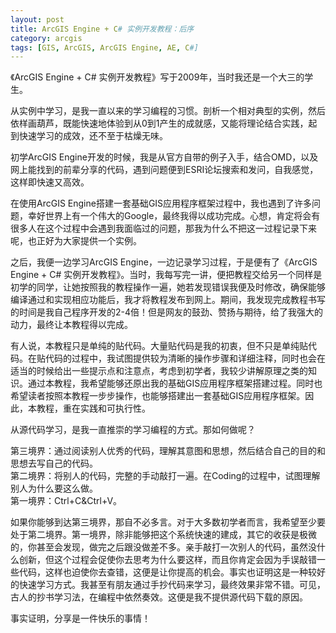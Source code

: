 ```yaml
---
layout: post
title: ArcGIS Engine + C# 实例开发教程：后序
category: arcgis
tags: [GIS, ArcGIS, ArcGIS Engine, AE, C#]
---
```


《ArcGIS Engine + C# 实例开发教程》写于2009年，当时我还是一个大三的学生。

从实例中学习，是我一直以来的学习编程的习惯。剖析一个相对典型的实例，然后依样画葫芦，既能快速地体验到从0到1产生的成就感，又能将理论结合实践，起到快速学习的成效，还不至于枯燥无味。

初学ArcGIS Engine开发的时候，我是从官方自带的例子入手，结合OMD，以及网上能找到的前辈分享的代码，遇到问题便到ESRI论坛搜索和发问，自我感觉，这样即快速又高效。

在使用ArcGIS Engine搭建一套基础GIS应用程序框架过程中，我也遇到了许多问题，幸好世界上有一个伟大的Google，最终我得以成功完成。心想，肯定将会有很多人在这个过程中会遇到我面临过的问题，那我为什么不把这一过程记录下来呢，也正好为大家提供一个实例。

之后，我便一边学习ArcGIS Engine，一边记录学习过程，于是便有了《ArcGIS Engine + C# 实例开发教程》。当时，我每写完一讲，便把教程交给另一个同样是初学的同学，让她按照我的教程操作一遍，她若发现错误我便及时修改，确保能够编译通过和实现相应功能后，我才将教程发布到网上。期间，我发现完成教程书写的时间是我自己程序开发的2-4倍！但是网友的鼓劲、赞扬与期待，给了我强大的动力，最终让本教程得以完成。

有人说，本教程只是单纯的贴代码。大量贴代码是我的初衷，但不只是单纯贴代码。在贴代码的过程中，我试图提供较为清晰的操作步骤和详细注释，同时也会在适当的时候给出一些提示点和注意点，考虑到初学者，我较少讲解原理之类的知识。通过本教程，我希望能够还原出我的基础GIS应用程序框架搭建过程。同时也希望读者按照本教程一步步操作，也能够搭建出一套基础GIS应用程序框架。因此，本教程，重在实践和可执行性。

从源代码学习，是我一直推崇的学习编程的方式。那如何做呢？  

第三境界：通过阅读别人优秀的代码，理解其意图和思想，然后结合自己的目的和思想去写自己的代码。  
第二境界：将别人的代码，完整的手动敲打一遍。在Coding的过程中，试图理解别人为什么要这么做。  
第一境界：Ctrl+C&Ctrl+V。  

如果你能够到达第三境界，那自不必多言。对于大多数初学者而言，我希望至少要处于第二境界。第一境界，除非能够把这个系统快速的建成，其它的收获是极微的，你甚至会发现，做完之后跟没做差不多。亲手敲打一次别人的代码，虽然没什么创新，但这个过程会促使你去思考为什么要这样，而且你肯定会因为手误敲错一些代码，这样也迫使你去查错，这便是让你提高的机会。事实也证明这是一种较好的快速学习方式。我甚至有朋友通过手抄代码来学习，最终效果非常不错。可见，古人的抄书学习法，在编程中依然奏效。这便是我不提供源代码下载的原因。

事实证明，分享是一件快乐的事情！
